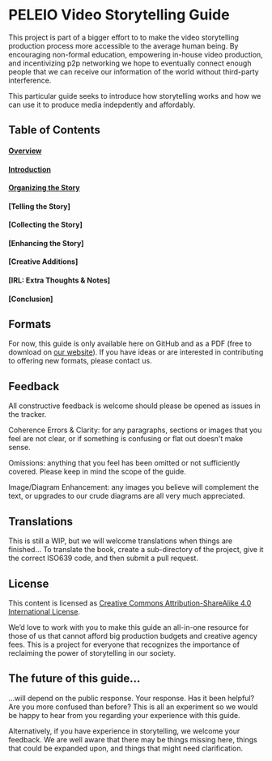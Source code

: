 # PELEIO Video Storytelling Guide
This project is part of a bigger effort to to make the video storytelling production process more accessible to the average human being. By encouraging non-formal education, empowering in-house video production, and incentivizing p2p networking we hope to eventually connect enough people that we can receive our information of the world without third-party interference. 

This particular guide seeks to introduce how storytelling works and how we can use it to produce media indepdently and affordably.

## Table of Contents
#### [Overview](https://github.com/PELEIO/Video-Storytelling-Guide/blob/master/Content/1.%20Overview.md)
#### [Introduction](https://github.com/PELEIO/Video-Storytelling-Guide/blob/master/Content/2.%20Introduction%20to%20PELEIO.md)
#### [Organizing the Story](https://github.com/PELEIO/Video-Storytelling-Guide/blob/master/Content/3.%20Organizing%20the%20Story.md)
#### [Telling the Story]
#### [Collecting the Story]
#### [Enhancing the Story]
#### [Creative Additions]
#### [IRL: Extra Thoughts & Notes]
#### [Conclusion]

## Formats
For now, this guide is only available here on GitHub and as a PDF (free to download on [our website](https://pele.io)). If you have ideas or are interested in contributing to offering new formats, please contact us.

## Feedback
All constructive feedback is welcome should please be opened as issues in the tracker.

Coherence Errors & Clarity: for any paragraphs, sections or images that you feel are not clear, or if something is confusing or flat out doesn't make sense.

Omissions: anything that you feel has been omitted or not sufficiently covered. Please keep in mind the scope of the guide.

Image/Diagram Enhancement: any images you believe will complement the text, or upgrades to our crude diagrams are all very much appreciated.

## Translations
This is still a WIP, but we will welcome translations when things are finished... To translate the book, create a sub-directory of the project, give it the correct ISO639 code, and then submit a pull request.

## License
This content is licensed as [Creative Commons Attribution-ShareAlike 4.0 International License](https://creativecommons.org/licenses/by-sa/4.0/).

We’d love to work with you to make this guide an all-in-one resource for those of us that cannot afford big production budgets and creative agency fees. This is a project for everyone that recognizes the importance of reclaiming the power of storytelling in our society.

## The future of this guide...
…will depend on the public response. Your response. Has it been helpful? Are you more confused than before? This is all an experiment so we would be happy to hear from you regarding your experience with this guide. 

Alternatively, if you have experience in storytelling, we welcome your feedback. We are well aware that there may be things missing here, things that could be expanded upon, and things that might need clarification.


